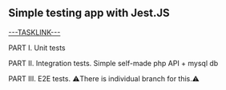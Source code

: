 ## Simple testing app with Jest.JS

[---TASKLINK---](https://www.codewars.com/kata/55911ef14065454c75000062)

PART I. Unit tests

PART II. Integration tests. Simple self-made php API + mysql db

PART III. E2E tests. ⚠️There is individual branch for this.⚠️